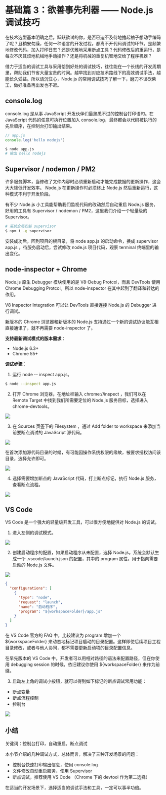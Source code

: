 # 基础篇 3：欲善事先利器 —— Node.js 调试技巧

在技术选型基本明确之后，跃跃欲试的你，是否已迫不及待地撸起袖子想动手编码了呢？且稍安勿躁，任何一种语言的开发过程，都离不开代码调试的环节。是频繁地修改代码，加入打印日志？还是优雅地采用断点工具？代码修改后的重运行，是每次不厌其烦地机械地手动操作？还是将机械的重复机智地交给了程序机器？

借力于适当的调试工具与采用恰到好处的调试技巧，往往能在一个长线的开发周期里，帮助我们节省大量宝贵的时间。越早找到对应技术路线下的高效调试手法，越能长久受益。所以请沉住心，Node.js 的常用调试技巧了解一下，磨刀不误砍柴工，做好准备再出发也不迟。

## console.log

console.log 是从事 JavaScript 开发伙伴们最熟悉不过的控制台打印语句。在 JavaScript 代码的任意可执行位置加入 console.log，最终都会以代码被执行的先后顺序，在控制台打印输出结果。

```js
// app.js
console.log('hello nodejs')
```

``` bash
$ node app.js
# 输出 hello nodejs
```

## Supervisor / nodemon / PM2

许多服务脚本，当修改了文件内容时必须重新启动才能完成数据的更新操作，这会大大降低开发效率。 
Node.js 在更新操作时必须终止 Node.js 然后重新运行，这种模式不利于开发阶段。 

有不少 Node.js 小工具能帮助我们监视代码的改动然后自动重启 Node.js 服务，好用的工具有 Supervisor / nodemon / PM2，这里我们介绍一个轻量级的 Supervisor。

```bash
# 系统全局安装 supervisor
$ npm i -g supervisor
```

安装成功后，回到项目的根目录，将 node app.js 的启动命令，换成 supervisor app.js 。待服务启动后，尝试修改 node.js 项目代码，观察 terminal 终端里的输出变化。

##  node-inspector + Chrome

Node.js 原生 Debugger 模块使用的是 V8-Debug Protcol，而且 DevTools 使用 Chrome Debugging Protcol。所以 node-inspector 在其中起到了翻译和转达的作用。

V8 Inspector Integration 可以让 DevTools 直接连接 Node.js 的 Debugger 进行调试。

新版本的 Chrome 浏览器和新版本的 Node.js 支持通过一个新的调试协议能互相直接通讯了，就不再需要 node-inspector 了。

**支持最新调试模式的版本需求**：

- Node.js 6.3+
- Chrome 55+

**调试步骤**：

1. 运行 node -- inspect app.js。

``` bash
$ node --inspect app.js
```

2. 打开 Chrome 浏览器，在地址栏输入 chrome://inspect ，我们可以在 Remote Target 中找到我们所需要定位的 Node.js 服务目标，选择进入 chrome-devtools。

![](//images.weserv.nl/?url=user-gold-cdn.xitu.io/2018/9/3/1659bc5e088ee71d?w=1408&h=824&f=jpeg&s=138540)

3. 在 Sources 页签下的 Filesystem ，通过 Add folder to workspace 来添加当前要断点调试的 JavaScript 源代码。

![](//images.weserv.nl/?url=user-gold-cdn.xitu.io/2018/9/3/1659bc642183e9af?w=1446&h=806&f=jpeg&s=89165)

在首次添加源代码目录的时候，有可能因操作系统权限的缘故，被要求授权访问该目录，选择允许即可。

![](//images.weserv.nl/?url=user-gold-cdn.xitu.io/2018/9/3/1659bc75a77d18b4?w=1568&h=660&f=jpeg&s=147536)

4. 选择需要增加断点的 JavaScript 代码，打上断点标记，执行 Node.js 服务，查看断点流程。

![](//images.weserv.nl/?url=user-gold-cdn.xitu.io/2018/9/3/1659bc789b1b96a9?w=1562&h=904&f=jpeg&s=309182)

## VS Code

VS Code 是一个强大的轻量级开发工具，可以很方便地提供对 Node.js 的调试。

1. 进入左侧的调试模式。

![](//images.weserv.nl/?url=user-gold-cdn.xitu.io/2018/9/3/1659bc93f9f69f9b?w=842&h=860&f=jpeg&s=44353)

2. 创建启动程序的配置，如果启动程序从未配置，选择 Node.js，系统会默认生成一个 .vscode/launch.json 的配置，其中的 program 属性，用于指向需要启动的 Node.js 文件。

![](//images.weserv.nl/?url=user-gold-cdn.xitu.io/2018/9/3/1659bcb81265bad4?w=1558&h=350&f=jpeg&s=54885)
```json
{
  "configurations": [
    {
      "type": "node",
      "request": "launch",
      "name": "启动程序",
      "program": "${workspaceFolder}/app.js"
    }
  ]
}
```

在 VS Code 官方的 FAQ 中，比较建议为 program 增加一个 ${workspaceFolder}  来动态地标记项目启动的目录配置。这样即使后续项目工程目录修改，或者与他人协同，都不需要更新启动项的目录配置信息。

在早先版本的 VS Code 中，开发者可以用相对路径的语法来配置路径，但在你使用  debugging session 的时候，依旧建议你使用 ${workspaceFolder} 来作为前缀。

3. 启动左上角的调试小按钮，就可以得到如下标记的断点调试常用功能：

- 断点变量
- 断点流程控制
- 控制台


![](//images.weserv.nl/?url=user-gold-cdn.xitu.io/2018/9/3/1659bd3e6428fb63?w=2220&h=1494&f=jpeg&s=559871)

## 小结

关键词：控制台打印，自动重启，断点调试

本小节介绍的几种调试方式，总体而言，解决了三种开发场景的问题：
- 控制台快速打印输出信息，使用 console.log
- 文件修改自动重启服务，使用 Supervisor
- 断点调试，推荐使用 VS Code （Chrome 下的 devtool 作为第二选择）

在适当的开发场景下，选择适当的调试手法和工具，一定可以事半功倍。